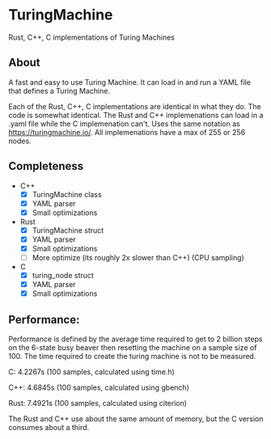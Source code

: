 # TuringMachine
Rust, C++, C implementations of Turing Machines

## About
A fast and easy to use Turing Machine. It can load in and run a YAML file that defines a Turing Machine. 

Each of the Rust, C++, C implementations are identical in what they do. The code is somewhat identical. The Rust and C++ implemenations can load in a .yaml file while the C implemenation can't. Uses the same notation as https://turingmachine.io/. All implemenations have a max of 255 or 256 nodes.

## Completeness
- C++
  - [X] TuringMachine class
  - [X] YAML parser
  - [X] Small optimizations
- Rust
  - [X] TuringMachine struct
  - [X] YAML parser
  - [X] Small optimizations
  - [ ] More optimize (its roughly 2x slower than C++) (CPU sampling)
- C
  - [X] turing_node struct
  - [X] YAML parser
  - [X] Small optimizations

## Performance:
Performance is defined by the average time required to get to 2 billion steps on the 6-state busy beaver then resetting the machine on a sample size of 100. The time required to create the turing machine is not to be measured.

C: 4.2267s (100 samples, calculated using time.h)

C++: 4.6845s (100 samples, calculated using gbench)

Rust: 7.4921s (100 samples, calculated using citerion)

The Rust and C++ use about the same amount of memory, but the C version consumes about a third.
